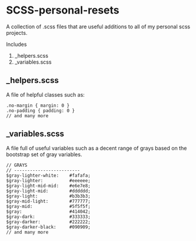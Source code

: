 # SCSS-personal-resets

A collection of .scss files that are useful additions to all of my personal scss projects.

Includes

1. _helpers.scss
2. _variables.scss

## _helpers.scss
A file of helpful classes such as:

	.no-margin { margin: 0 }
	.no-padding { padding: 0 }
	// and many more

## _variables.scss
A file full of useful variables such as a decent range of grays based on the bootstrap set of gray variables.

	// GRAYS
	// -------------------------
	$gray-lighter-white:    #fafafa;
	$gray-lighter:          #eeeeee;
	$gray-light-mid-mid:    #e6e7e8;
	$gray-light-mid:        #dddddd;
	$gray-light:            #b3b3b3;
	$gray-mid-light:        #777777;
	$gray-mid:              #5f5f5f;
	$gray:                  #414042;
	$gray-dark:             #333333;
	$gray-darker:           #222222;
	$gray-darker-black:     #090909;
	// and many more